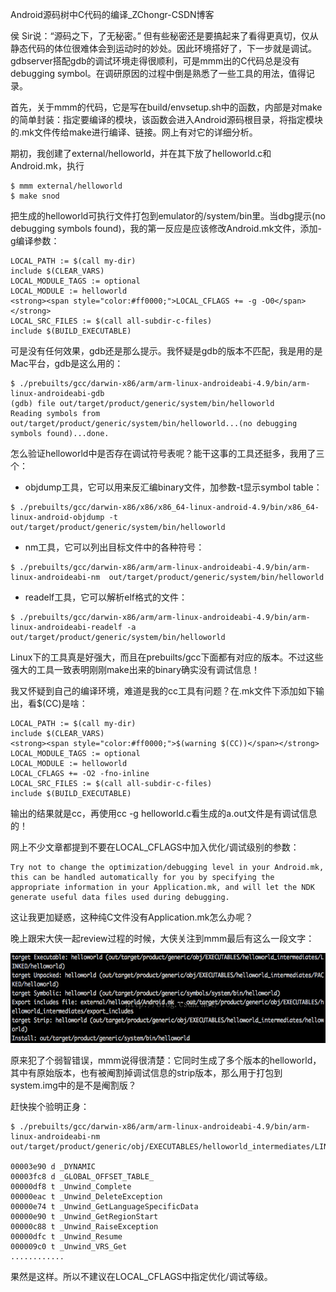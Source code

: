 Android源码树中C代码的编译_ZChongr-CSDN博客

侯 Sir说：“源码之下，了无秘密。” 但有些秘密还是要搞起来了看得更真切，仅从静态代码的体位很难体会到运动时的妙处。因此环境搭好了，下一步就是调试。gdbserver搭配gdb的调试环境走得很顺利，可是mmm出的C代码总是没有debugging symbol。在调研原因的过程中倒是熟悉了一些工具的用法，值得记录。

首先，关于mmm的代码，它是写在build/envsetup.sh中的函数，内部是对make的简单封装：指定要编译的模块，该函数会进入Android源码根目录，将指定模块的.mk文件传给make进行编译、链接。网上有对它的详细分析。

期初，我创建了external/helloworld，并在其下放了helloworld.c和Android.mk，执行

```
$ mmm external/helloworld
$ make snod
```

把生成的helloworld可执行文件打包到emulator的/system/bin里。当dbg提示(no debugging symbols found)，我的第一反应是应该修改Android.mk文件，添加-g编译参数：

```
LOCAL_PATH := $(call my-dir)
include $(CLEAR_VARS)
LOCAL_MODULE_TAGS := optional
LOCAL_MODULE := helloworld
<strong><span style="color:#ff0000;">LOCAL_CFLAGS += -g -O0</span></strong>
LOCAL_SRC_FILES := $(call all-subdir-c-files)
include $(BUILD_EXECUTABLE)
```

可是没有任何效果，gdb还是那么提示。我怀疑是gdb的版本不匹配，我是用的是Mac平台，gdb是这么用的：

```
$ ./prebuilts/gcc/darwin-x86/arm/arm-linux-androideabi-4.9/bin/arm-linux-androideabi-gdb
(gdb) file out/target/product/generic/system/bin/helloworld
Reading symbols from out/target/product/generic/system/bin/helloworld...(no debugging symbols found)...done.
```

怎么验证helloworld中是否存在调试符号表呢？能干这事的工具还挺多，我用了三个：

*   objdump工具，它可以用来反汇编binary文件，加参数-t显示symbol table：

```
$ ./prebuilts/gcc/darwin-x86/x86/x86_64-linux-android-4.9/bin/x86_64-linux-android-objdump -t out/target/product/generic/system/bin/helloworld
```

  

*   nm工具，它可以列出目标文件中的各种符号：

```
$ ./prebuilts/gcc/darwin-x86/arm/arm-linux-androideabi-4.9/bin/arm-linux-androideabi-nm  out/target/product/generic/system/bin/helloworld
```

  

*   readelf工具，它可以解析elf格式的文件：

```
$ ./prebuilts/gcc/darwin-x86/arm/arm-linux-androideabi-4.9/bin/arm-linux-androideabi-readelf -a out/target/product/generic/system/bin/helloworld
```

Linux下的工具真是好强大，而且在prebuilts/gcc下面都有对应的版本。不过这些强大的工具一致表明刚刚make出来的binary确实没有调试信息！

我又怀疑到自己的编译环境，难道是我的cc工具有问题？在.mk文件下添加如下输出，看$(CC)是啥：

```
LOCAL_PATH := $(call my-dir)
include $(CLEAR_VARS)
<strong><span style="color:#ff0000;">$(warning $(CC))</span></strong>
LOCAL_MODULE_TAGS := optional
LOCAL_MODULE := helloworld
LOCAL_CFLAGS += -O2 -fno-inline
LOCAL_SRC_FILES := $(call all-subdir-c-files)
include $(BUILD_EXECUTABLE)
```

输出的结果就是cc，再使用cc -g helloworld.c看生成的a.out文件是有调试信息的！

网上不少文章都提到不要在LOCAL_CFLAGS中加入优化/调试级别的参数：

```
Try not to change the optimization/debugging level in your Android.mk, this can be handled automatically for you by specifying the appropriate information in your Application.mk, and will let the NDK generate useful data files used during debugging.
```

这让我更加疑惑，这种纯C文件没有Application.mk怎么办呢？

晚上跟宋大侠一起review过程的时候，大侠关注到mmm最后有这么一段文字：

<img width="600" height="144" src="../../_resources/8ccc9e851d474bca827201e30b95ee3c.png"/>  

原来犯了个弱智错误，mmm说得很清楚：它同时生成了多个版本的helloworld，其中有原始版本，也有被阉割掉调试信息的strip版本，那么用于打包到system.img中的是不是阉割版？

赶快挨个验明正身：

```
$ ./prebuilts/gcc/darwin-x86/arm/arm-linux-androideabi-4.9/bin/arm-linux-androideabi-nm out/target/product/generic/obj/EXECUTABLES/helloworld_intermediates/LINKED/helloworld

00003e90 d _DYNAMIC
00003fc8 d _GLOBAL_OFFSET_TABLE_
00000df8 t _Unwind_Complete
00000eac t _Unwind_DeleteException
00000e74 t _Unwind_GetLanguageSpecificData
00000e90 t _Unwind_GetRegionStart
00000c88 t _Unwind_RaiseException
00000dfc t _Unwind_Resume
000009c0 t _Unwind_VRS_Get
............
```

果然是这样。所以不建议在LOCAL_CFLAGS中指定优化/调试等级。